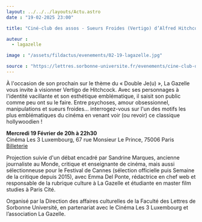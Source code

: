 ```yaml
---
layout: ../../../layouts/Actu.astro
date : "19-02-2025 23:00"

title: "Ciné-club des assos - Sueurs Froides (Vertigo) d’Alfred Hitchcock"

auteur :
  - lagazelle

image : "/assets/fildactus/evenements/02-19-lagazelle.jpg"

source : "https://lettres.sorbonne-universite.fr/evenements/cine-club-des-assos-sueurs-froides-vertigo-dalfred-hitchcock"
---
```


À l'occasion de son prochain sur le thème du « Double Je(u) », La Gazelle vous invite à visionner Vertigo de Hitchcock. Avec ses personnages à l'identité vacillante et son esthétique emblématique, il saisit son public comme peu ont su le faire. Entre psychoses, amour obsessionnel, manipulations et sueurs froides... interrogez-vous sur l'un des motifs les plus emblématiques du cinéma en venant voir (ou revoir) ce classique hollywoodien ! 

__Mercredi 19 Février de 20h à 22h30__  
Cinéma Les 3 Luxembourg, 67 rue Monsieur Le Prince, 75006 Paris  
[Billeterie](https://www.lestroisluxembourg.com/reserver/F50713/D1739991600/VO/269615/)

Projection suivie d'un débat encadré par Sandrine Marques, ancienne journaliste au Monde, critique et enseignante de cinéma, mais aussi sélectionneuse pour le Festival de Cannes (sélection officielle puis Semaine de la critique depuis 2015), avec Emma Del Ponte, rédactrice en chef web et responsable de la rubrique culture à La Gazelle et étudiante en master film studies à Paris Cité.

Organisé par la Direction des affaires culturelles de la Faculté des Lettres de Sorbonne Université, en partenariat avec le Cinéma Les 3 Luxembourg et l’association La Gazelle.